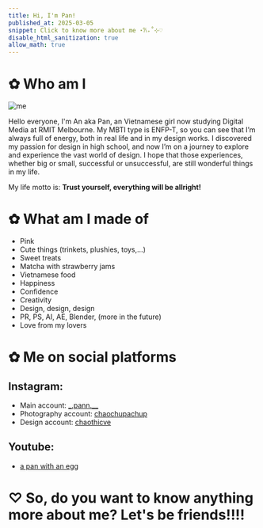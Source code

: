 ```yaml
---
title: Hi, I'm Pan!
published_at: 2025-03-05
snippet: Click to know more about me ⋆𐙚₊˚⊹♡
disable_html_sanitization: true
allow_math: true
---
```


# ✿ Who am I

![me](introduction/IMG_8986.jpg)

Hello everyone, I'm An aka Pan, an Vietnamese girl now studying Digital Media at RMIT Melbourne. My MBTI type is ENFP-T, so you can see that I’m always full of energy, both in real life and in my design works. I discovered my passion for design in high school, and now I’m on a journey to explore and experience the vast world of design. I hope that those experiences, whether big or small, successful or unsuccessful, are still wonderful things in my life.

My life motto is: **Trust yourself, everything will be allright!**

# ✿ What am I made of

- Pink
- Cute things (trinkets, plushies, toys,...)
- Sweet treats
- Matcha with strawberry jams
- Vietnamese food
- Happiness
- Confidence
- Creativity
- Design, design, design
- PR, PS, AI, AE, Blender, (more in the future)
- Love from my lovers

# ✿ Me on social platforms

## Instagram:
- Main account: [_.pann.__](https://www.instagram.com/_.pann.__/)
- Photography account: [chaochupachup](https://www.instagram.com/chaochupachup/)
- Design account: [chaothicve](https://www.instagram.com/chaothicve/)

## Youtube:
- [a pan with an egg](https://www.youtube.com/@apanwithanegg)


# ♡ So, do you want to know anything more about me? Let's be friends!!!!

